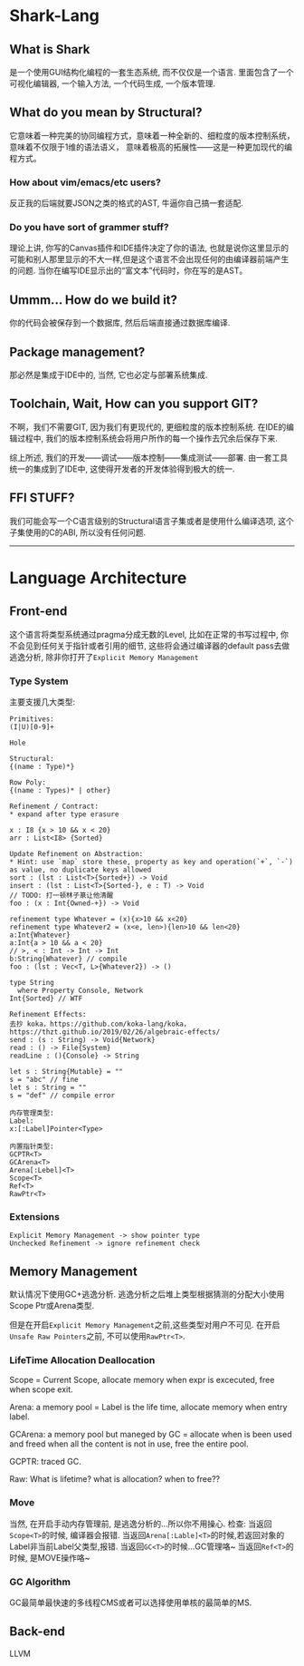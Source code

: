 # Shark-Lang

## What is Shark
是一个使用GUI结构化编程的一套生态系统, 而不仅仅是一个语言.
里面包含了一个可视化编辑器, 一个输入方法, 一个代码生成, 一个版本管理.
## What do you mean by Structural?
它意味着一种完美的协同编程方式，意味着一种全新的、细粒度的版本控制系统，意味着不仅限于1维的语法语义，
意味着极高的拓展性——这是一种更加现代的编程方式。

### How about vim/emacs/etc users?
反正我的后端就要JSON之类的格式的AST, 牛逼你自己搞一套适配.

### Do you have sort of grammer stuff?
理论上讲, 你写的Canvas插件和IDE插件决定了你的语法, 也就是说你这里显示的可能和别人那里显示的不大一样,但是这个语言不会出现任何的由编译器前端产生的问题.
当你在编写IDE显示出的“富文本”代码时，你在写的是AST。

## Ummm... How do we build it?
你的代码会被保存到一个数据库, 然后后端直接通过数据库编译.

## Package management?
那必然是集成于IDE中的, 当然, 它也必定与部署系统集成.

## Toolchain, Wait, How can you support GIT?
不啊，我们不需要GIT, 因为我们有更现代的, 更细粒度的版本控制系统.
在IDE的编辑过程中, 我们的版本控制系统会将用户所作的每一个操作去冗余后保存下来.

综上所述, 我们的开发——调试——版本控制——集成测试——部署. 由一套工具统一的集成到了IDE中, 这使得开发者的开发体验得到极大的统一.

## FFI STUFF?
我们可能会写一个C语言级别的Structural语言子集或者是使用什么编译选项, 这个子集使用的C的ABI, 所以没有任何问题.

---

# Language Architecture

## Front-end
这个语言将类型系统通过pragma分成无数的Level, 比如在正常的书写过程中, 你不会见到任何关于指针或者引用的细节, 这些将会通过编译器的default pass去做逃逸分析, 除非你打开了`Explicit Memory Management`

### Type System
主要支援几大类型:
```
Primitives:
(I|U)[0-9]+

Hole

Structural:
{(name : Type)*}

Row Poly:
{(name : Types)* | other}

Refinement / Contract:
* expand after type erasure

x : I8 {x > 10 && x < 20}
arr : List<I8> {Sorted}

Update Refinement on Abstraction:
* Hint: use `map` store these, property as key and operation(`+`, `-`) as value, no duplicate keys allowed
sort : (lst : List<T>{Sorted+}) -> Void
insert : (lst : List<T>{Sorted-}, e : T) -> Void
// TODO: 打一顿林子篆让他清醒
foo : (x : Int{Owned-+}) -> Void

refinement type Whatever = (x){x>10 && x<20}
refinement type Whatever2 = (x<e, len>){len>10 && len<20}
a:Int{Whatever}
a:Int{a > 10 && a < 20}
// >, < : Int -> Int -> Int
b:String{Whatever} // compile
foo : (lst : Vec<T, L>{Whatever2}) -> ()

type String
  where Property Console, Network
Int{Sorted} // WTF

Refinement Effects:
去抄 koka，https://github.com/koka-lang/koka，https://thzt.github.io/2019/02/26/algebraic-effects/
send : (s : String) -> Void{Network}
read : () -> File{System}
readLine : (){Console} -> String

let s : String{Mutable} = ""
s = "abc" // fine
let s : String = ""
s = "def" // compile error

内存管理类型:
Label:
x:[:Label]Pointer<Type>

内置指针类型:
GCPTR<T>
GCArena<T>
Arena[:Lebel]<T>
Scope<T>
Ref<T>
RawPtr<T>
```

### Extensions
```
Explicit Memory Management -> show pointer type
Unchecked Refinement -> ignore refinement check

```

## Memory Management
默认情况下使用GC+逃逸分析.
逃逸分析之后堆上类型根据猜测的分配大小使用Scope Ptr或Arena类型.

但是在开启`Explicit Memory Management`之前,这些类型对用户不可见.
在开启`Unsafe Raw Pointers`之前, 不可以使用`RawPtr<T>`.
### LifeTime Allocation Deallocation
Scope = Current Scope, allocate memory when expr is excecuted, free when scope exit.

Arena: a memory pool = Label is the life time, allocate memory when entry label.

GCArena: a memory pool but maneged by GC = allocate when is been used and freed when all the content is not in use, free the entire pool.

GCPTR: traced GC.

Raw: What is lifetime? what is allocation? when to free??

### Move
当然, 在开启手动内存管理前, 是逃逸分析的...所以你不用操心.
检查:
当返回`Scope<T>`的时候, 编译器会报错.
当返回`Arena[:Lable]<T>`的时候,若返回对象的Label非当前Label父类型,报错.
当返回`GC<T>`的时候...GC管理咯~
当返回`Ref<T>`的时候, 是MOVE操作咯~

### GC Algorithm
GC最简单最快速的多线程CMS或者可以选择使用单核的最简单的MS.

## Back-end
LLVM